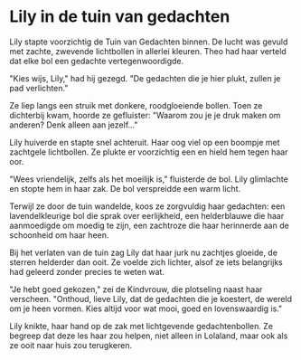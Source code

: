 # Lily in de tuin van gedachten
Lily stapte voorzichtig de Tuin van Gedachten binnen. De lucht was gevuld met zachte, zwevende lichtbollen in allerlei kleuren. Theo had haar verteld dat elke bol een gedachte vertegenwoordigde.

"Kies wijs, Lily," had hij gezegd. "De gedachten die je hier plukt, zullen je pad verlichten."

Ze liep langs een struik met donkere, roodgloeiende bollen. Toen ze dichterbij kwam, hoorde ze gefluister: "Waarom zou je je druk maken om anderen? Denk alleen aan jezelf..."

Lily huiverde en stapte snel achteruit. Haar oog viel op een boompje met zachtgele lichtbollen. Ze plukte er voorzichtig een en hield hem tegen haar oor.

"Wees vriendelijk, zelfs als het moeilijk is," fluisterde de bol. Lily glimlachte en stopte hem in haar zak. De bol verspreidde een warm licht.

Terwijl ze door de tuin wandelde, koos ze zorgvuldig haar gedachten: een lavendelkleurige bol die sprak over eerlijkheid, een helderblauwe die haar aanmoedigde om moedig te zijn, een zachtroze die haar herinnerde aan de schoonheid om haar heen.

Bij het verlaten van de tuin zag Lily dat haar jurk nu zachtjes gloeide, de sterren helderder dan ooit. Ze voelde zich lichter, alsof ze iets belangrijks had geleerd zonder precies te weten wat.

"Je hebt goed gekozen," zei de Kindvrouw, die plotseling naast haar verscheen. "Onthoud, lieve Lily, dat de gedachten die je koestert, de wereld om je heen vormen. Kies altijd voor wat mooi, goed en lovenswaardig is."

Lily knikte, haar hand op de zak met lichtgevende gedachtenbollen. Ze begreep dat deze les haar zou helpen, niet alleen in Lolaland, maar ook als ze ooit naar huis zou terugkeren.
